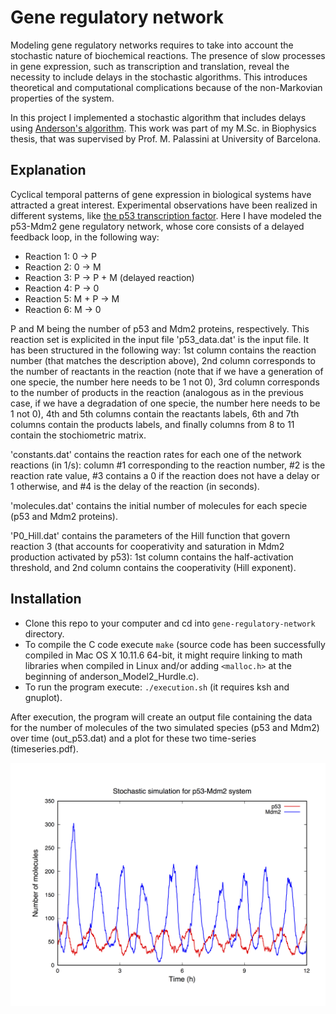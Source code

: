 # Gene regulatory network

Modeling gene regulatory networks requires to take into account the stochastic nature of
biochemical reactions. The presence of slow processes in gene expression, such as 
transcription and translation, reveal the necessity to include delays in the stochastic
algorithms. This introduces theoretical and computational complications because of the 
non-Markovian properties of the system. 

In this project I implemented a stochastic algorithm that includes delays using
[Anderson's algorithm](https://aip.scitation.org/doi/abs/10.1063/1.2799998). This work
 was part of my M.Sc. in Biophysics thesis, that was supervised by 
Prof. M. Palassini at University of Barcelona.

## Explanation
Cyclical temporal patterns of gene expression in biological systems have attracted a great
interest. Experimental observations have been realized in different systems, like [the 
p53 transcription factor](http://msb.embopress.org/content/2/1/2006.0033). Here I have 
modeled the p53-Mdm2 gene regulatory network,
whose core consists of a delayed feedback loop, in the following way:
  * Reaction 1: 0 -> P
  * Reaction 2: 0 -> M
  * Reaction 3: P -> P + M (delayed reaction)
  * Reaction 4: P -> 0
  * Reaction 5: M + P -> M
  * Reaction 6: M -> 0


P and M being the number of p53 and Mdm2 proteins, respectively. This reaction set is explicited 
in the input file 'p53\_data.dat' is the input file. It has been structured
in the following way: 1st column contains the reaction number (that matches the description
above), 2nd column corresponds to the number of reactants in the reaction (note that if we
have a generation of one specie, the number here needs to be 1 not 0), 3rd column corresponds
to the number of products in the reaction (analogous as in the previous case, if we have a degradation
of one specie, the number here needs to be 1 not 0), 4th and 5th columns contain the reactants
labels, 6th and 7th columns contain the products labels, and finally columns from 8 to 11
contain the stochiometric matrix.


'constants.dat' contains the reaction rates for each one of the network reactions (in 1/s):
column #1 corresponding to the reaction number, #2 is the reaction rate value, #3 contains a 0 if the 
reaction does not have a delay or 1 otherwise, and #4 is the delay of the reaction (in seconds).


'molecules.dat' contains the initial number of molecules for each specie (p53 and Mdm2 proteins).


'P0\_Hill.dat' contains the parameters of the Hill function that govern reaction 3 (that accounts for 
cooperativity and saturation in Mdm2 production activated by p53): 1st column contains the half-activation
threshold, and 2nd column contains the cooperativity (Hill exponent).

## Installation

* Clone this repo to your computer and cd into `gene-regulatory-network` directory.
* To compile the C code execute `make` (source code has been successfully compiled in 
Mac OS X 10.11.6 64-bit, it might require linking to math libraries when
compiled in Linux and/or adding `<malloc.h>` at the beginning of anderson\_Model2\_Hurdle.c).
* To run the program execute: `./execution.sh` (it requires ksh and gnuplot).

After execution, the program will create an output file containing the data for the number of
molecules of the two simulated species (p53 and Mdm2) over time (out\_p53.dat) and a plot
for these two time-series (timeseries.pdf).

![timeseries](https://github.com/mdies/gene-regulatory-network/blob/master/timeseries.png)

